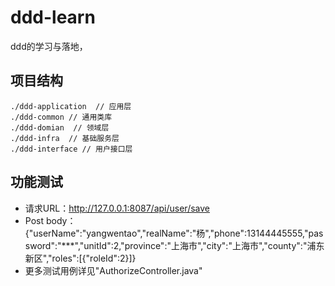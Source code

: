 # ddd-learn

ddd的学习与落地，

## 项目结构
```
./ddd-application  // 应用层
./ddd-common // 通用类库
./ddd-domian  // 领域层
./ddd-infra  // 基础服务层
./ddd-interface // 用户接口层
```

## 功能测试

- 请求URL：http://127.0.0.1:8087/api/user/save
- Post body：{"userName":"yangwentao","realName":"杨","phone":13144445555,"password":"***","unitId":2,"province":"上海市","city":"上海市","county":"浦东新区","roles":[{"roleId":2}]}
- 更多测试用例详见"AuthorizeController.java"

